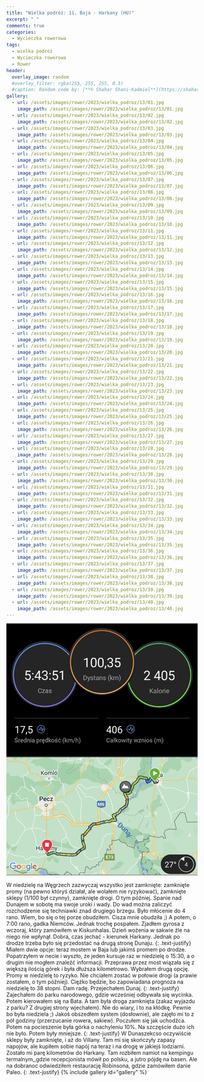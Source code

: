 ```yaml
---
title: "Wielka podróż: 11. Baja - Harkany (HU)"
excerpt: " "
comments: true
categories:
  - Wycieczka rowerowa
tags:
  - wielka podróż
  - Wycieczka rowerowa
  - Rower
header:
  overlay_image: random
  #overlay_filter: rgba(255, 255, 255, 0.3)
  #caption: Random code by: [**© Shahar Shani-Kadmiel**](https://shaharkadmiel.github.io)"
gallery:
  - url: /assets/images/rower/2023/wielka_podroz/13/01.jpg
    image_path: /assets/images/rower/2023/wielka_podroz/13/01.jpg
  - url: /assets/images/rower/2023/wielka_podroz/13/02.jpg
    image_path: /assets/images/rower/2023/wielka_podroz/13/02.jpg
  - url: /assets/images/rower/2023/wielka_podroz/13/03.jpg
    image_path: /assets/images/rower/2023/wielka_podroz/13/03.jpg
  - url: /assets/images/rower/2023/wielka_podroz/13/04.jpg
    image_path: /assets/images/rower/2023/wielka_podroz/13/04.jpg
  - url: /assets/images/rower/2023/wielka_podroz/13/05.jpg
    image_path: /assets/images/rower/2023/wielka_podroz/13/05.jpg
  - url: /assets/images/rower/2023/wielka_podroz/13/06.jpg
    image_path: /assets/images/rower/2023/wielka_podroz/13/06.jpg
  - url: /assets/images/rower/2023/wielka_podroz/13/07.jpg
    image_path: /assets/images/rower/2023/wielka_podroz/13/07.jpg
  - url: /assets/images/rower/2023/wielka_podroz/13/08.jpg
    image_path: /assets/images/rower/2023/wielka_podroz/13/08.jpg
  - url: /assets/images/rower/2023/wielka_podroz/13/09.jpg
    image_path: /assets/images/rower/2023/wielka_podroz/13/09.jpg
  - url: /assets/images/rower/2023/wielka_podroz/13/10.jpg
    image_path: /assets/images/rower/2023/wielka_podroz/13/10.jpg
  - url: /assets/images/rower/2023/wielka_podroz/13/11.jpg
    image_path: /assets/images/rower/2023/wielka_podroz/13/11.jpg
  - url: /assets/images/rower/2023/wielka_podroz/13/12.jpg
    image_path: /assets/images/rower/2023/wielka_podroz/13/12.jpg
  - url: /assets/images/rower/2023/wielka_podroz/13/13.jpg
    image_path: /assets/images/rower/2023/wielka_podroz/13/13.jpg
  - url: /assets/images/rower/2023/wielka_podroz/13/14.jpg
    image_path: /assets/images/rower/2023/wielka_podroz/13/14.jpg
  - url: /assets/images/rower/2023/wielka_podroz/13/15.jpg
    image_path: /assets/images/rower/2023/wielka_podroz/13/15.jpg
  - url: /assets/images/rower/2023/wielka_podroz/13/16.jpg
    image_path: /assets/images/rower/2023/wielka_podroz/13/16.jpg
  - url: /assets/images/rower/2023/wielka_podroz/13/17.jpg
    image_path: /assets/images/rower/2023/wielka_podroz/13/17.jpg
  - url: /assets/images/rower/2023/wielka_podroz/13/18.jpg
    image_path: /assets/images/rower/2023/wielka_podroz/13/18.jpg
  - url: /assets/images/rower/2023/wielka_podroz/13/19.jpg
    image_path: /assets/images/rower/2023/wielka_podroz/13/19.jpg
  - url: /assets/images/rower/2023/wielka_podroz/13/20.jpg
    image_path: /assets/images/rower/2023/wielka_podroz/13/20.jpg
  - url: /assets/images/rower/2023/wielka_podroz/13/21.jpg
    image_path: /assets/images/rower/2023/wielka_podroz/13/21.jpg
  - url: /assets/images/rower/2023/wielka_podroz/13/22.jpg
    image_path: /assets/images/rower/2023/wielka_podroz/13/22.jpg
  - url: /assets/images/rower/2023/wielka_podroz/13/23.jpg
    image_path: /assets/images/rower/2023/wielka_podroz/13/23.jpg
  - url: /assets/images/rower/2023/wielka_podroz/13/24.jpg
    image_path: /assets/images/rower/2023/wielka_podroz/13/24.jpg
  - url: /assets/images/rower/2023/wielka_podroz/13/25.jpg
    image_path: /assets/images/rower/2023/wielka_podroz/13/25.jpg
  - url: /assets/images/rower/2023/wielka_podroz/13/26.jpg
    image_path: /assets/images/rower/2023/wielka_podroz/13/26.jpg
  - url: /assets/images/rower/2023/wielka_podroz/13/27.jpg
    image_path: /assets/images/rower/2023/wielka_podroz/13/27.jpg
  - url: /assets/images/rower/2023/wielka_podroz/13/28.jpg
    image_path: /assets/images/rower/2023/wielka_podroz/13/28.jpg
  - url: /assets/images/rower/2023/wielka_podroz/13/29.jpg
    image_path: /assets/images/rower/2023/wielka_podroz/13/29.jpg
  - url: /assets/images/rower/2023/wielka_podroz/13/30.jpg
    image_path: /assets/images/rower/2023/wielka_podroz/13/30.jpg
  - url: /assets/images/rower/2023/wielka_podroz/13/31.jpg
    image_path: /assets/images/rower/2023/wielka_podroz/13/31.jpg
  - url: /assets/images/rower/2023/wielka_podroz/13/32.jpg
    image_path: /assets/images/rower/2023/wielka_podroz/13/32.jpg
  - url: /assets/images/rower/2023/wielka_podroz/13/33.jpg
    image_path: /assets/images/rower/2023/wielka_podroz/13/33.jpg
  - url: /assets/images/rower/2023/wielka_podroz/13/34.jpg
    image_path: /assets/images/rower/2023/wielka_podroz/13/34.jpg
  - url: /assets/images/rower/2023/wielka_podroz/13/35.jpg
    image_path: /assets/images/rower/2023/wielka_podroz/13/35.jpg
  - url: /assets/images/rower/2023/wielka_podroz/13/36.jpg
    image_path: /assets/images/rower/2023/wielka_podroz/13/36.jpg
  - url: /assets/images/rower/2023/wielka_podroz/13/37.jpg
    image_path: /assets/images/rower/2023/wielka_podroz/13/37.jpg
  - url: /assets/images/rower/2023/wielka_podroz/13/38.jpg
    image_path: /assets/images/rower/2023/wielka_podroz/13/38.jpg
  - url: /assets/images/rower/2023/wielka_podroz/13/39.jpg
    image_path: /assets/images/rower/2023/wielka_podroz/13/39.jpg
  - url: /assets/images/rower/2023/wielka_podroz/13/40.jpg
    image_path: /assets/images/rower/2023/wielka_podroz/13/40.jpg
---
```

[![mapka](/assets/images/rower/2023/wielka_podroz/13/mapka.png)](https://connect.garmin.com/modern/activity/11781186363)

W niedzielę na Węgrzech zazwyczaj wszystko jest zamknięte: zamknięte promy (na pewno któryś działał, ale wolałem nie ryzykować), zamknięte sklepy (1/100 był czynny), zamknięte drogi. O tym później. Spanie nad Dunajem w sobotę ma swoje uroki i wady. Do wad można zaliczyć rozchodzenie się techniawki znad drugiego brzegu. Było młócenie do 4 rano. Wiem, bo się o tej porze obudziłem. Cisza mnie obudziła ;) A potem, o 7:00 rano, gadka Niemców. Jednak trochę pospałem. Zjadłem gyrosa z wczoraj, który zamówiłem w Kiskunhalas. Dzień wożenia w sakwie źle na niego nie wpłynął. Dobra, czas jechać - kierunek Harkany. Jednak po drodze trzeba było się przedostać na drugą stronę Dunaju.
{: .text-justify}
Miałem dwie opcje: teraz mostem w Baja lub jakimś promem po drodze. Popatrzyłem w necie i wyszło, że jeden kursuje raz w niedzielę o 15:30, a o drugim nie mogłem znaleźć informacji. Przeprawa przez most wiązała się z większą ilością górek i była dłuższa kilometrowo. Wybrałem drugą opcję. Promy w niedzielę to ryzyko. Nie chciałem zostać w połowie drogi (a prawie zostałem, o tym później). Ciężko będzie, bo zapowiadana prognoza na niedzielę to 38 stopni. Dam radę. Przejechałem Dunaj. 
{: .text-justify}
Zajechałem do parku narodowego, gdzie wcześniej odbywała się wycinka. Potem kierowałem się na Bata. A tam była droga zamknięta (zakaz wyjazdu z parku? Z drugiej strony wjechałem). Nie do wiary, i to na kłódkę. Pewnie bo była niedziela ;) Jakoś obszedłem system (dosłownie), ale zajęło mi to z pół godziny (przerzucanie rowera, sakiew). Poczułem się jak uchodźca. Potem na pocieszenie była górka o nachyleniu 10%. Na szczęście dużo ich nie było. Potem były mniejsze. 
{: .text-justify}
W Dunaszekcso oczywiście sklepy były zamknięte, i aż do Villany. Tam mi się skończyły zapasy napojów, ale kupiłem sobie napój na teraz i na drogę w jakiejś lodziarni. Zostało mi parę kilometrów do Harkany. Tam rozbiłem namiot na kempingu termalnym,,gdzie recepcjonista mówił po polsku, a jutro pójdę na basen. Ale na dobranoc odwiedziłem restaurację Robinsona, gdzie zamówiłem danie Paleo.
{: .text-justify}
{% include gallery id="gallery" %}

